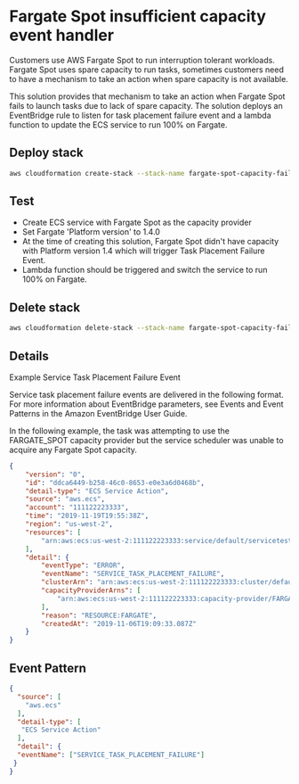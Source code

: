 # Fargate Spot insufficient capacity event handler
Customers use AWS Fargate Spot to run interruption tolerant workloads. Fargate Spot uses spare capacity to run tasks, sometimes customers need to have a mechanism to take an action when spare capacity is not available.

This solution provides that mechanism to take an action when Fargate Spot fails to launch tasks due to lack of spare capacity. The solution deploys an EventBridge rule  to listen for task placement failure event and a lambda function to update the ECS service to run 100% on Fargate.

## Deploy stack

```bash
aws cloudformation create-stack --stack-name fargate-spot-capacity-fail-handler --template-body file://template.yaml --capabilities CAPABILITY_IAM
```

## Test
* Create ECS service with Fargate Spot as the capacity provider
* Set Fargate 'Platform version' to 1.4.0
* At the time of creating this solution, Fargate Spot didn't have capacity with Platform version 1.4 which will trigger Task Placement Failure Event.
* Lambda function should be triggered and switch the service to run 100% on Fargate.

## Delete stack

```bash
aws cloudformation delete-stack --stack-name fargate-spot-capacity-fail-handler
```

## Details

Example Service Task Placement Failure Event

Service task placement failure events are delivered in the following format. For more information about EventBridge parameters, see Events and Event Patterns in the Amazon EventBridge User Guide.

In the following example, the task was attempting to use the FARGATE_SPOT capacity provider but the service scheduler was unable to acquire any Fargate Spot capacity.

```json
{
    "version": "0",
    "id": "ddca6449-b258-46c0-8653-e0e3a6d0468b",
    "detail-type": "ECS Service Action",
    "source": "aws.ecs",
    "account": "111122223333",
    "time": "2019-11-19T19:55:38Z",
    "region": "us-west-2",
    "resources": [
        "arn:aws:ecs:us-west-2:111122223333:service/default/servicetest"
    ],
    "detail": {
        "eventType": "ERROR",
        "eventName": "SERVICE_TASK_PLACEMENT_FAILURE",
        "clusterArn": "arn:aws:ecs:us-west-2:111122223333:cluster/default",
        "capacityProviderArns": [
            "arn:aws:ecs:us-west-2:111122223333:capacity-provider/FARGATE_SPOT"
        ],
        "reason": "RESOURCE:FARGATE",
        "createdAt": "2019-11-06T19:09:33.087Z"
    }
}
```

## Event Pattern

```json
{
  "source": [
    "aws.ecs"
  ],
  "detail-type": [
   "ECS Service Action"
  ],
  "detail": {
  "eventName": ["SERVICE_TASK_PLACEMENT_FAILURE"]
 }
}
```
